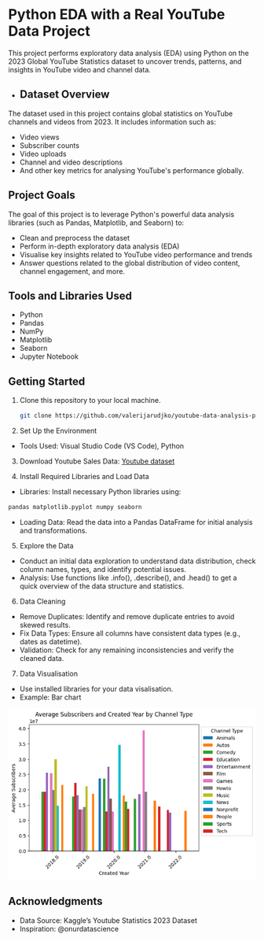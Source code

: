 # Python EDA with a Real YouTube Data Project

This project performs exploratory data analysis (EDA) using Python on the 2023 Global YouTube Statistics dataset to uncover trends, patterns, and insights in YouTube video and channel data.

- ## Dataset Overview


The dataset used in this project contains global statistics on YouTube channels and videos from 2023. It includes information such as:

- Video views
- Subscriber counts
- Video uploads
- Channel and video descriptions
- And other key metrics for analysing YouTube's performance globally.


## Project Goals

The goal of this project is to leverage Python's powerful data analysis libraries (such as Pandas, Matplotlib, and Seaborn) to:
- Clean and preprocess the dataset
- Perform in-depth exploratory data analysis (EDA)
- Visualise key insights related to YouTube video performance and trends
- Answer questions related to the global distribution of video content, channel engagement, and more.


## Tools and Libraries Used

- Python
- Pandas
- NumPy
- Matplotlib
- Seaborn
- Jupyter Notebook


## Getting Started
1. Clone this repository to your local machine.
   ```bash
   git clone https://github.com/valerijarudjko/youtube-data-analysis-python.git


2. Set Up the Environment

- Tools Used: Visual Studio Code (VS Code), Python


3. Download Youtube Sales Data: [Youtube dataset](https://www.kaggle.com/datasets/nelgiriyewithana/global-youtube-statistics-2023)


4. Install Required Libraries and Load Data
- Libraries: Install necessary Python libraries using:
```bash
pandas matplotlib.pyplot numpy seaborn
```
- Loading Data: Read the data into a Pandas DataFrame for initial analysis and transformations.

  
5. Explore the Data

- Conduct an initial data exploration to understand data distribution, check column names, types, and identify potential issues.
- Analysis: Use functions like .info(), .describe(), and .head() to get a quick overview of the data structure and statistics.


6. Data Cleaning
- Remove Duplicates: Identify and remove duplicate entries to avoid skewed results.
- Fix Data Types: Ensure all columns have consistent data types (e.g., dates as datetime).
- Validation: Check for any remaining inconsistencies and verify the cleaned data.


7. Data Visualisation
- Use installed libraries for your data visalisation.
- Example: Bar chart

![Avr Subs](https://github.com/valerijarudjko/youtube-data-analysis-python/blob/main/Average%20Subscribers%20and%20Created%20Year%20by%20Channel%20Type.png) 




## Acknowledgments

- Data Source: Kaggle’s Youtube Statistics 2023 Dataset
- Inspiration: @onurdatascience
